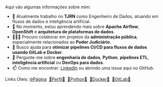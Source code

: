 Aqui vão algumas informações sobre mim:

- 🔭 Atualmente trabalho no **TJRN** como Engenheiro de Dados, atuando em fluxos de dados e inteligência artificial.
- 🌱 No momento, estou aprendendo mais sobre **Apache Airflow**, **OpenShift** e **arquitetura de plataformas de dados**.
- 👨🏽‍💻 Procuro colaborar em projetos da **administração pública**, especialmente relacionados ao **Poder Judiciário**.
- 🤔 Busco ajuda para **otimizar pipelines CI/CD para fluxos de dados usando GitLab e Docker**.
- 💬 Pergunte-me sobre **engenharia de dados**, **Python**, **pipelines ETL**, **inteligência artificial** ou **DevOps para dados**.
- 📫 Como me encontrar: [LinkedIn](https://www.linkedin.com/in/medeirosramos) ou abrindo uma issue aqui no GitHub.


Links Úteis: 
[🌐Página](https://medeirosramos.github.io/)
&nbsp;[👤Perfil](https://medeirosramos.github.io/medeirosramos)[📝](README.md)
&nbsp;[🐍Python](https://medeirosramos.github.io/medeirosramos/PYTHON.html)[📝](PYTHON.md)
&nbsp;[🐋Docker](https://medeirosramos.github.io/medeirosramos/DOCKER.html)[📝](DOCKER.md)
&nbsp;[🦊GitLab](https://medeirosramos.github.io/medeirosramos/GITLAB.html)[📝](GITLAB.md)

<!-- &nbsp;[📡Documentação](https://gitlab.tjrn.jus.br/ia/gitlab-profile/-/blob/main/README.md) 
&nbsp; [📔Guia Rápido](https://ajuda.gitlab.io/guia-rapido/markdown/markdown/) 
&nbsp; [📚Implementação GitLab](https://docs.gitlab.com/ee/user/markdown.html)  -->
<!-- &nbsp; [®️R](https://gitlab.tjrn.jus.br/ia/gitlab-profile/-/blob/main/R.md)  -->